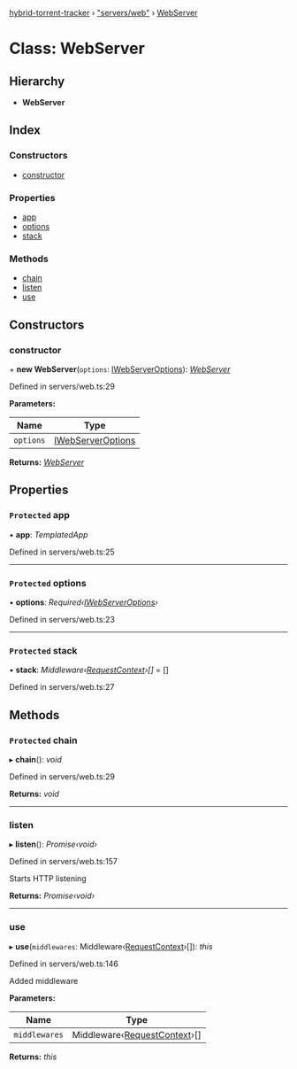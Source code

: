 [hybrid-torrent-tracker](../README.md) › ["servers/web"](../modules/_servers_web_.md) › [WebServer](_servers_web_.webserver.md)

# Class: WebServer

## Hierarchy

* **WebServer**

## Index

### Constructors

* [constructor](_servers_web_.webserver.md#constructor)

### Properties

* [app](_servers_web_.webserver.md#protected-app)
* [options](_servers_web_.webserver.md#protected-options)
* [stack](_servers_web_.webserver.md#protected-stack)

### Methods

* [chain](_servers_web_.webserver.md#protected-chain)
* [listen](_servers_web_.webserver.md#listen)
* [use](_servers_web_.webserver.md#use)

## Constructors

###  constructor

\+ **new WebServer**(`options`: [IWebServerOptions](../interfaces/_servers_web_.iwebserveroptions.md)): *[WebServer](_servers_web_.webserver.md)*

Defined in servers/web.ts:29

**Parameters:**

Name | Type |
------ | ------ |
`options` | [IWebServerOptions](../interfaces/_servers_web_.iwebserveroptions.md) |

**Returns:** *[WebServer](_servers_web_.webserver.md)*

## Properties

### `Protected` app

• **app**: *TemplatedApp*

Defined in servers/web.ts:25

___

### `Protected` options

• **options**: *Required‹[IWebServerOptions](../interfaces/_servers_web_.iwebserveroptions.md)›*

Defined in servers/web.ts:23

___

### `Protected` stack

• **stack**: *Middleware‹[RequestContext](_contexts_requests_context_.requestcontext.md)›[]* =  []

Defined in servers/web.ts:27

## Methods

### `Protected` chain

▸ **chain**(): *void*

Defined in servers/web.ts:29

**Returns:** *void*

___

###  listen

▸ **listen**(): *Promise‹void›*

Defined in servers/web.ts:157

Starts HTTP listening

**Returns:** *Promise‹void›*

___

###  use

▸ **use**(`middlewares`: Middleware‹[RequestContext](_contexts_requests_context_.requestcontext.md)›[]): *this*

Defined in servers/web.ts:146

Added middleware

**Parameters:**

Name | Type |
------ | ------ |
`middlewares` | Middleware‹[RequestContext](_contexts_requests_context_.requestcontext.md)›[] |

**Returns:** *this*
